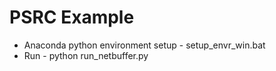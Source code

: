 
# PSRC Example

  - Anaconda python environment setup - setup_envr_win.bat
  - Run - python run_netbuffer.py
